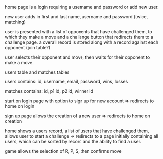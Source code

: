home page is a login requiring a username and password or add new user.

new user adds in first and last name, username and password (twice, matching)

user is presented with a list of opponents that have challenged them, to which they make a move and a challenge button that redirects them to a challenge page. a overall record is stored along with a record against each opponent (join table?)

user selects their opponent and move, then waits for their opponent to make a move.

users table and matches tables

users contains: id, username, email, password, wins, losses

matches contains: id, p1 id, p2 id, winner id





start on login page with option to sign up for new account => redirects to home on login

sign up page allows the creation of a new user => redirects to home on creation

home shows a users record, a list of users that have challenged them, allows user to start a challenge => redirects to a page initially containing all users, which can be sorted by record and the ability to find a user.

game allows the selection of R, P, S, then confirms move

